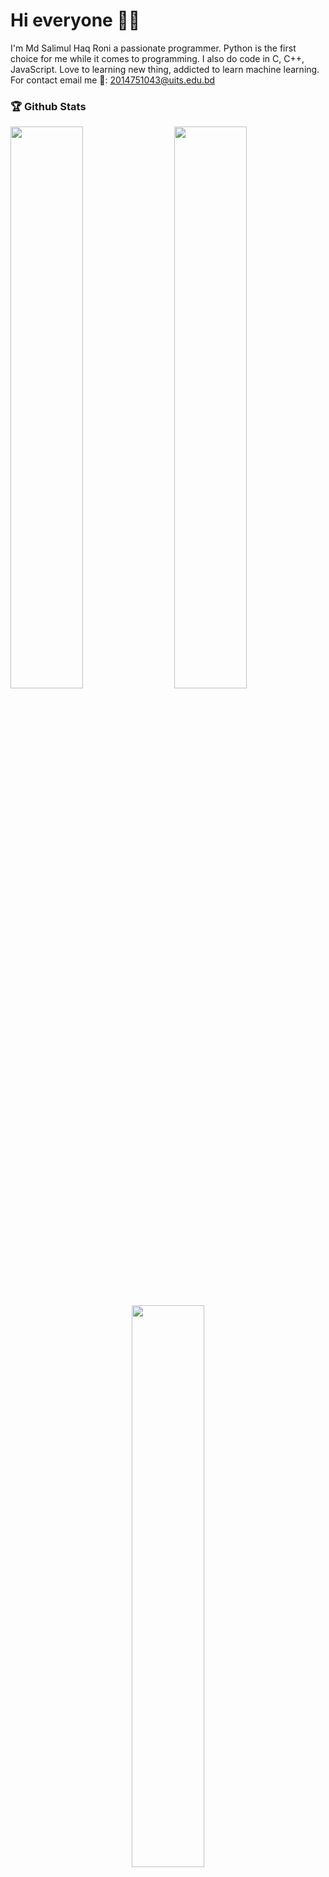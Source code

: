 # Hi everyone 🙋‍♂

I'm Md Salimul Haq Roni a passionate programmer. Python is the first choice for me while it comes to programming. I also do code in C, C++, JavaScript. Love to learning new thing, addicted to learn machine learning.
For contact email me 📧: 2014751043@uits.edu.bd

### 🏆 Github Stats

  <img  src="https://github-readme-stats.vercel.app/api?username=MdSalimulHaqRoni&show_icons=true&hide_border=true&theme=dark" width="48%" align="right" >
  <img  src="https://github-readme-streak-stats.herokuapp.com/?user=MdSalimulHaqRoni&theme=dark&show_icons=true&hide_border=true" width="48%" >

  <p align="center">
    <img src = "https://github-readme-stats.vercel.app/api/top-langs/?username=MdSalimulHaqRoni&theme=dark&show_icons=true&hide_border=true&layout=compact" width="48%"/>
  </p>



### Total Visitors 👀
<img src="https://profile-counter.glitch.me/MdSalimulHaqRoni/count.svg" alt="Visitor Count"/>

### Connect with me:

[![LinkedIn Connect](https://img.shields.io/badge/%20-Connect-black?color=14171A&labelColor=212121&logo=linkedin&logoColor=ffffff)](https://www.linkedin.com/in/mdsalimulhaqroni/) 
[![Facebook Follow](https://img.shields.io/badge/%20-Follow-black?color=14171A&labelColor=1976d2&logo=facebook&logoColor=ffffff)](https://www.facebook.com/ronyerahaman) 
[![Medium Follow](https://img.shields.io/badge/%20-Follow-black?color=14171A&labelColor=1976d2&logo=medium&logoColor=ffffff)](https://medium.com/@ynorynor) 
[![Questions](https://img.shields.io/badge/%20-Questions-black?color=14171A&labelColor=fff&logo=stackoverflow&logoColor=0c0d0e26)](https://stackoverflow.com/user/18226417/md-salimul-haq-roni)

<br />
